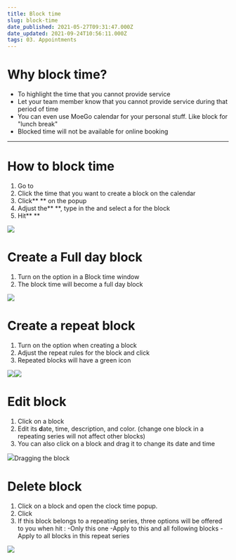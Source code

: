 ```yaml
---
title: Block time
slug: block-time
date_published: 2021-05-27T09:31:47.000Z
date_updated: 2021-09-24T10:56:11.000Z
tags: 03. Appointments
---
```


# Why block time?

- To highlight the time that you cannot provide service
- Let your team member know that you cannot provide service during that period of time
- You can even use MoeGo calendar for your personal stuff. Like block for "lunch break"
- Blocked time will not be available for online booking

---

# How to block time

1. Go to **<Appointments>**
2. Click the time that you want to create a block on the calendar
3. Click** <Block>** on the popup
4. Adjust the** <Duration time>**, type in the **<Description>** and select a **<Color code>** for the block
5. Hit** <Save>**

![](__GHOST_URL__/content/images/2021/05/create_block.gif)
# Create a Full day block

1. Turn on the **<Full day>** option in a Block time window
2. The block time will become a full day block

![](__GHOST_URL__/content/images/2021/05/full-day-block.png)
# Create a repeat block

1. Turn on the **<Repeat>** option when creating a block
2. Adjust the repeat rules for the block and click **<Save>**
3. Repeated blocks will have a green icon

![](__GHOST_URL__/content/images/2021/05/repeat-block.png)![](__GHOST_URL__/content/images/2021/05/block-repeat-rules.png)
# Edit block

1. Click on a block
2. Edit its **d**ate, time, description, and color. (change one block in a repeating series will not affect other blocks)
3. You can also click on a block and drag it to change its date and time

![](__GHOST_URL__/content/images/2021/09/CleanShot-2021-09-13-at-15.10.38.gif)Dragging the block
# Delete block

1. Click on a block and open the clock time popup.
2. Click **<delete>**
3. If this block belongs to a repeating series, three options will be offered to you when hit **<delete>**:
-Only this one
-Apply to this and all following blocks
-Apply to all blocks in this repeat series

![](__GHOST_URL__/content/images/2021/09/CleanShot-2021-09-13-at-15.17.05.gif)
